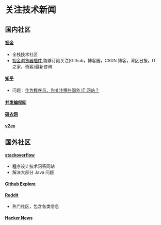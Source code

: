 # 关注技术新闻


## 国内社区
#### [掘金](https://juejin.im/)
+ 全栈技术社区
+ [掘金浏览器插件](https://juejin.im/extension),能够订阅关注(Github，博客园，CSDN 博客，湾区日报，IT 之家，奇客)最新咨询

#### [知乎](https://www.zhihu.com/)
+ 问题：[作为程序员，你关注哪些国外 IT 网站？](https://www.zhihu.com/question/26155575)

#### [并发编程网](http://ifeve.com/category/java/)

#### [码农网](http://www.codeceo.com/)

#### [v2ex](https://www.v2ex.com/)

## 国外社区
#### [stackoverflow](https://stackoverflow.com/)
+ 程序设计技术问答网站
+ 解决大部分 Java 问题

#### [Github Explore](https://github.com/explore)
#### [Reddit](https://www.reddit.com/)
- 热门社区，包含各类信息

#### [Hacker News](https://news.ycombinator.com/)